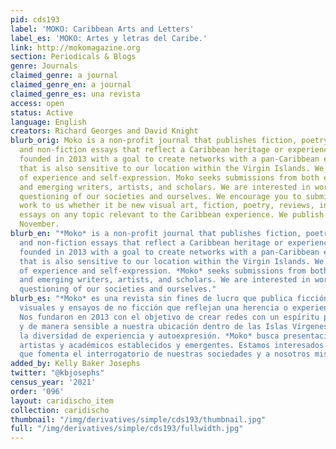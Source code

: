 ```yaml
---
pid: cds193
label: 'MOKO: Caribbean Arts and Letters'
label_es: 'MOKO: Artes y letras del Caribe.'
link: http://mokomagazine.org
section: Periodicals & Blogs
genre: Journals
claimed_genre: a journal
claimed_genre_en: a journal
claimed_genre_es: una revista
access: open
status: Active
language: English
creators: Richard Georges and David Knight
blurb_orig: Moko is a non-profit journal that publishes fiction, poetry, visual arts,
  and non-fiction essays that reflect a Caribbean heritage or experience. We were
  founded in 2013 with a goal to create networks with a pan-Caribbean ethos in a way
  that is also sensitive to our location within the Virgin Islands. We embrace diversity
  of experience and self-expression. Moko seeks submissions from both established
  and emerging writers, artists, and scholars. We are interested in work that encourages
  questioning of our societies and ourselves. We encourage you to submit your best
  work to us whether it be new visual art, fiction, poetry, reviews, interviews, or
  essays on any topic relevant to the Caribbean experience. We publish in May and
  November.
blurb_en: "*Moko* is a non-profit journal that publishes fiction, poetry, visual arts,
  and non-fiction essays that reflect a Caribbean heritage or experience. We were
  founded in 2013 with a goal to create networks with a pan-Caribbean ethos in a way
  that is also sensitive to our location within the Virgin Islands. We embrace diversity
  of experience and self-expression. *Moko* seeks submissions from both established
  and emerging writers, artists, and scholars. We are interested in work that encourages
  questioning of our societies and ourselves."
blurb_es: "*Moko* es una revista sin fines de lucro que publica ficción, poesía, artes
  visuales y ensayos de no ficción que reflejan una herencia o experiencia del Caribe.
  Nos fundaron en 2013 con el objetivo de crear redes con un espíritu pan-caribeño
  y de manera sensible a nuestra ubicación dentro de las Islas Vírgenes. Abrazamos
  la diversidad de experiencia y autoexpresión. *Moko* busca presentaciones de escritores,
  artistas y académicos establecidos y emergentes. Estamos interesados ​​en el trabajo
  que fomenta el interrogatorio de nuestras sociedades y a nosotros mismos. "
added_by: Kelly Baker Josephs
twitter: "@kbjosephs"
census_year: '2021'
order: '096'
layout: caridischo_item
collection: caridischo
thumbnail: "/img/derivatives/simple/cds193/thumbnail.jpg"
full: "/img/derivatives/simple/cds193/fullwidth.jpg"
---
```

